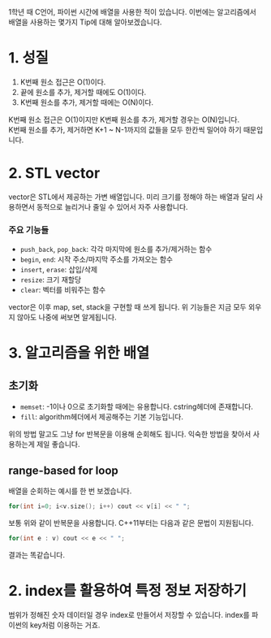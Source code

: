 1학년 때 C언어, 파이썬 시간에 배열을 사용한 적이 있습니다. 이번에는 알고리즘에서 배열을 사용하는 몇가지 Tip에 대해 알아보겠습니다.

# 1. 성질
1. K번째 원소 접근은 O(1)이다.
2. 끝에 원소를 추가, 제거할 때에도 O(1)이다.
3. K번째 원소를 추가, 제거할 때에는 O(N)이다.

K번째 원소 접근은 O(1)이지만 K번째 원소를 추가, 제거할 경우는 O(N)입니다.   
K번째 원소를 추가, 제거하면 K+1 ~ N-1까지의 값들을 모두 한칸씩 밀어야 하기 때문입니다.

# 2. STL vector
vector은 STL에서 제공하는 가변 배열입니다. 미리 크기를 정해야 하는 배열과 달리 사용하면서 동적으로 늘리거나 줄일 수 있어서 자주 사용합니다.
   
### 주요 기능들
- `push_back`, `pop_back`: 각각 마지막에 원소를 추가/제거하는 함수
- `begin`, `end`: 시작 주소/마지막 주소를 가져오는 함수
- `insert`, `erase`: 삽입/삭제
- `resize`: 크기 재할당
- `clear`: 벡터를 비워주는 함수

vector은 이후 map, set, stack을 구현할 때 쓰게 됩니다. 위 기능들은 지금 모두 외우지 않아도 나중에 써보면 알게됩니다.


# 3. 알고리즘을 위한 배열
## 초기화
- `memset`: -1이나 0으로 초기화할 때에는 유용합니다. cstring헤더에 존재합니다.
- `fill`: algorithm헤더에서 제공해주는 기본 기능입니다.  

위의 방법 말고도 그냥 for 반복문을 이용해 순회해도 됩니다. 익숙한 방법을 찾아서 사용하는게 제일 좋습니다.

## range-based for loop
배열을 순회하는 예시를 한 번 보겠습니다.
```C++
for(int i=0; i<v.size(); i++) cout << v[i] << " ";
```
보통 위와 같이 반복문을 사용합니다. C++11부터는 다음과 같은 문법이 지원됩니다.
```c++
for(int e : v) cout << e << " ";
```
결과는 똑같습니다.



# 2. index를 활용하여 특정 정보 저장하기
범위가 정해진 숫자 데이터일 경우 index로 만들어서 저장할 수 있습니다. index를 파이썬의 key처럼 이용하는 거죠.

